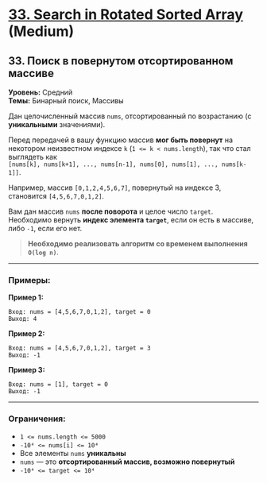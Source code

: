 # [33. Search in Rotated Sorted Array][link] (Medium)

[link]: https://leetcode.cn/problems/search-in-rotated-sorted-array/
## 33. Поиск в повернутом отсортированном массиве

**Уровень:** Средний  
**Темы:** Бинарный поиск, Массивы

Дан целочисленный массив `nums`, отсортированный по возрастанию (с **уникальными** значениями).

Перед передачей в вашу функцию массив **мог быть повернут** на некотором неизвестном индексе `k` (`1 <= k < nums.length`), так что стал выглядеть как  
`[nums[k], nums[k+1], ..., nums[n-1], nums[0], nums[1], ..., nums[k-1]]`.

Например, массив `[0,1,2,4,5,6,7]`, повернутый на индексе 3, становится `[4,5,6,7,0,1,2]`.

Вам дан массив `nums` **после поворота** и целое число `target`.  
Необходимо вернуть **индекс элемента `target`**, если он есть в массиве, либо `-1`, если его нет.

> **Необходимо реализовать алгоритм со временем выполнения `O(log n)`**.

---

### Примеры:

**Пример 1:**
```
Вход: nums = [4,5,6,7,0,1,2], target = 0  
Выход: 4
```

**Пример 2:**
```
Вход: nums = [4,5,6,7,0,1,2], target = 3  
Выход: -1
```

**Пример 3:**
```
Вход: nums = [1], target = 0  
Выход: -1
```

---

### Ограничения:

- `1 <= nums.length <= 5000`
- `-10⁴ <= nums[i] <= 10⁴`
- Все элементы `nums` **уникальны**
- `nums` — это **отсортированный массив, возможно повернутый**
- `-10⁴ <= target <= 10⁴`

